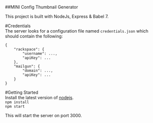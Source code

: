 ##MINI Config Thumbnail Generator

This project is built with NodeJs, Express & Babel 7.

#Credentials  
The server looks for a configuration file named `credentials.json` which should contain the following:

```
{
    "rackspace": {
        "username": ...,
        "apiKey": ...
    },
    "mailgun": {
        "domain": ...,
        "apiKey": ...
    }
}
```

#Getting Started  
Install the latest version of [nodejs](https://nodejs.org/en/download/).  
`npm install`  
`npm start`

This will start the server on port 3000.

